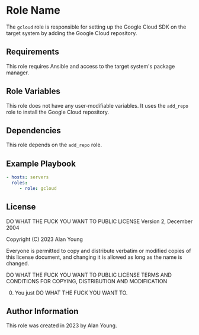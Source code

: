 # Role Name

The `gcloud` role is responsible for setting up the Google Cloud SDK on the
target system by adding the Google Cloud repository.

## Requirements

This role requires Ansible and access to the target system's package manager.

## Role Variables

This role does not have any user-modifiable variables. It uses the `add_repo`
role to install the Google Cloud repository.

## Dependencies

This role depends on the `add_repo` role.

## Example Playbook

```yaml
- hosts: servers
  roles:
     - role: gcloud
```

## License

DO WHAT THE FUCK YOU WANT TO PUBLIC LICENSE
Version 2, December 2004

Copyright (C) 2023 Alan Young

Everyone is permitted to copy and distribute verbatim or modified
copies of this license document, and changing it is allowed as long
as the name is changed.

DO WHAT THE FUCK YOU WANT TO PUBLIC LICENSE
TERMS AND CONDITIONS FOR COPYING, DISTRIBUTION AND MODIFICATION

0. You just DO WHAT THE FUCK YOU WANT TO.

## Author Information

This role was created in 2023 by Alan Young.
